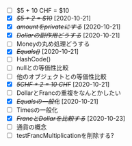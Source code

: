 * [ ] $5 + 10 CHF = $10
* [X] ~~*$5 * 2 = $10*~~ [2020-10-21]
* [X] ~~*amountをprivateにする*~~ [2020-10-21]
* [X] ~~*Dollarの副作用どうする*~~ [2020-10-21]
* [ ] Moneyの丸め処理どうする
* [X] ~~*Equals()*~~ [2020-10-21]
* [ ] HashCode()
* [ ] nullとの等価性比較
* [ ] 他のオブジェクトとの等価性比較
* [X] ~~*5CHF * 2 = 10 CHF*~~ [2020-10-21]
* [ ] DollarとFrancの重複をなんとかしたい
* [X] ~~*Equalsの一般化*~~ [2020-10-21]
* [ ] Timesの一般化
* [X] ~~*FrancとDollarを比較する*~~ [2020-10-23]
* [ ] 通貨の概念
* [ ] testFrancMultiplicationを削除する?
